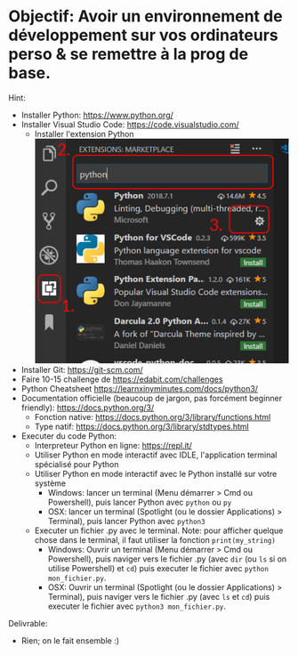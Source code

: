 # Objectif: Avoir un environnement de développement sur vos ordinateurs perso & se remettre à la prog de base.
Hint:
- Installer Python: https://www.python.org/
- Installer Visual Studio Code: https://code.visualstudio.com/
    - Installer l'extension Python ![python-extension](./python-extension.png)
- Installer Git: https://git-scm.com/
- Faire 10-15 challenge de https://edabit.com/challenges
- Python Cheatsheet https://learnxinyminutes.com/docs/python3/
- Documentation officielle (beaucoup de jargon, pas forcément beginner friendly): https://docs.python.org/3/
    - Fonction native: https://docs.python.org/3/library/functions.html
    -  Type natif: https://docs.python.org/3/library/stdtypes.html
- Executer du code Python:
    - Interpreteur Python en ligne: https://repl.it/
    - Utiliser Python en mode interactif avec IDLE, l'application terminal spécialisé pour Python
    - Utiliser Python en mode interactif avec le Python installé sur votre système
        - Windows: lancer un terminal (Menu démarrer > Cmd ou Powershell), puis lancer Python avec `python` ou `py`
        - OSX: lancer un terminal (Spotlight (ou le dossier Applications) > Terminal), puis lancer Python avec `python3`
    - Executer un fichier .py avec le terminal. Note: pour afficher quelque chose dans le terminal, il faut utiliser la fonction `print(my_string)`
        - Windows: Ouvrir un terminal (Menu démarrer > Cmd ou Powershell), puis naviger vers le fichier .py (avec `dir` (ou `ls` si on utilise Powershell) et `cd`) puis executer le fichier avec `python mon_fichier.py`.
        - OSX: Ouvrir un terminal (Spotlight (ou le dossier Applications) > Terminal), puis naviger vers le fichier .py (avec `ls` et `cd`) puis executer le fichier avec `python3 mon_fichier.py`.


Delivrable:
- Rien; on le fait ensemble :)